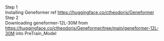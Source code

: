 Step 1 <br />
Installing Geneformer ref https://huggingface.co/ctheodoris/Geneformer
Step 2 <br />
Downloading  geneformer-12L-30M from https://huggingface.co/ctheodoris/Geneformer/tree/main/geneformer-12L-30M into PreTrain_Model
